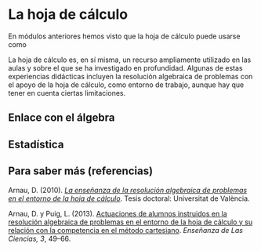 # La hoja de cálculo

En módulos anteriores hemos visto que la hoja de cálculo puede usarse como 

 La hoja de cálculo es, en sí misma, un recurso ampliamente utilizado en las aulas y sobre el que se ha investigado en profundidad. Algunas de estas experiencias didácticas incluyen la resolución algebraica de problemas con el apoyo de la hoja de cálculo, como entorno de trabajo, aunque hay que tener en cuenta ciertas limitaciones.



## Enlace con el álgebra



## Estadística





## Para saber más \(referencias\)

Arnau, D. \(2010\). [_La enseñanza de la resolución algebraica de problemas en el entorno de la hoja de cálculo_](http://www.tdx.cat/bitstream/handle/10803/41722/arnau.pdf?sequence=1). Tesis doctoral: Universitat de València.

Arnau, D. y Puig, L. \(2013\). [Actuaciones de alumnos instruidos en la resolución algebraica de problemas en el entorno de la hoja de cálculo y su relación con la competencia en el método cartesiano](http://ensciencias.uab.es/article/download/v31-n3-arnau-puig/pdf-es). _Enseñanza de Las Ciencias, 3_, 49–66.

